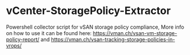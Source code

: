 # vCenter-StoragePolicy-Extractor
Powershell collector script for vSAN storage policy compliance,
More info on how to use it can be found here: https://vman.ch/vsan-vm-storage-policy-report/ and https://vman.ch/vsan-tracking-storage-policies-in-vrops/
